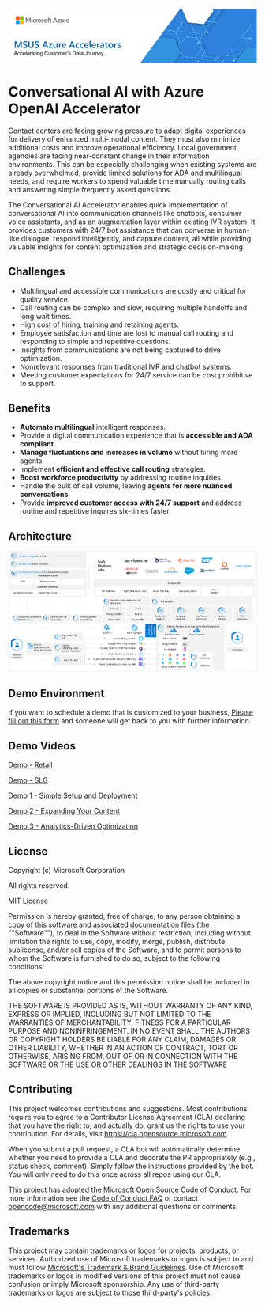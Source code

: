 ![MSUS Solution Accelerator](./images/MSUS%20Solution%20Accelerator%20Banner%20Two_981.png)

# Conversational AI with Azure OpenAI Accelerator

 Contact centers are facing growing pressure to adapt digital experiences for delivery of enhanced multi-modal content. They must also minimize additional costs and improve operational efficiency. Local government agencies are facing near-constant change in their information environments. This can be especially challenging when existing systems are already overwhelmed, provide limited solutions for ADA and multilingual needs, and require workers to spend valuable time manually routing calls and answering simple frequently asked questions.

 The Conversational AI Accelerator enables quick implementation of conversational AI into communication channels like chatbots, consumer voice assistants, and as an augmentation layer within existing IVR system. It provides customers with 24/7 bot assistance that can converse in human-like dialogue, respond intelligently, and capture content, all while providing valuable insights for content optimization and strategic decision-making.
 
 
 ## Challenges
 * Multilingual and accessible communications are costly and critical for quality service.
 * Call routing can be complex and slow, requiring multiple handoffs and long wait times.
 * High cost of hiring, training and retaining agents.
 * Employee satisfaction and time are lost to manual call routing and responding to simple and repetitive questions.
 * Insights from communications are not being captured to drive optimization.
 * Nonrelevant responses from traditional IVR and chatbot systems.
 * Meeting customer expectations for 24/7 service can be cost prohibitive to support.
 
 ## Benefits
 * **Automate multilingual** intelligent responses.
 * Provide a digital communication experience that is **accessible and ADA compliant**.
 * **Manage fluctuations and increases in volume** without hiring more agents.
 * Implement **efficient and effective call routing** strategies.
 * **Boost workforce productivity** by addressing routine inquiries.
 * Handle the bulk of call volume, leaving **agents for more nuanced conversations**.
 * Provide **improved customer access with 24/7 support** and address routine and repetitive inquires six-times faster.
 

 ## Architecture
 ![Conversational AI Solution Accelerator Architecture](./images/Conversational%20AI%20Architecture.png)
 
## Demo Environment
 If you want to schedule a demo that is customized to your business, [Please fill out this form](https://zammo.ai/demo/) and someone will get back to you with further information.

## Demo Videos 
 [Demo - Retail](https://vimeo.com/649234598/47bba3ab71?embedded=true&source=video_title)
 
 [Demo - SLG](https://vimeo.com/672165562/ad0b053d7c?embedded=true&source=video_title)

 [Demo 1 - Simple Setup and Deployment](https://vimeo.com/578609724/970bdbadb5?embedded=true&source=video_title&owner=98548747)
 
 [Demo 2 - Expanding Your Content](https://vimeo.com/578610828/dc121d0ecf?embedded=true&source=video_title&owner=98548747)
 
 [Demo 3 - Analytics-Driven Optimization](https://vimeo.com/578612056/483c00f2b2?embedded=true&source=video_title&owner=98548747)
 
## License
Copyright (c) Microsoft Corporation

All rights reserved.

MIT License

Permission is hereby granted, free of charge, to any person obtaining a copy of this software and associated documentation files (the ""Software""), to deal in the Software without restriction, including without limitation the rights to use, copy, modify, merge, publish, distribute, sublicense, and/or sell copies of the Software, and to permit persons to whom the Software is furnished to do so, subject to the following conditions:

The above copyright notice and this permission notice shall be included in all copies or substantial portions of the Software.

THE SOFTWARE IS PROVIDED AS IS, WITHOUT WARRANTY OF ANY KIND, EXPRESS OR IMPLIED, INCLUDING BUT NOT LIMITED TO THE WARRANTIES OF MERCHANTABILITY, FITNESS FOR A PARTICULAR PURPOSE AND NONINFRINGEMENT. IN NO EVENT SHALL THE AUTHORS OR COPYRIGHT HOLDERS BE LIABLE FOR ANY CLAIM, DAMAGES OR OTHER LIABILITY, WHETHER IN AN ACTION OF CONTRACT, TORT OR OTHERWISE, ARISING FROM, OUT OF OR IN CONNECTION WITH THE SOFTWARE OR THE USE OR OTHER DEALINGS IN THE SOFTWARE


## Contributing

This project welcomes contributions and suggestions.  Most contributions require you to agree to a
Contributor License Agreement (CLA) declaring that you have the right to, and actually do, grant us
the rights to use your contribution. For details, visit https://cla.opensource.microsoft.com.

When you submit a pull request, a CLA bot will automatically determine whether you need to provide
a CLA and decorate the PR appropriately (e.g., status check, comment). Simply follow the instructions
provided by the bot. You will only need to do this once across all repos using our CLA.

This project has adopted the [Microsoft Open Source Code of Conduct](https://opensource.microsoft.com/codeofconduct/).
For more information see the [Code of Conduct FAQ](https://opensource.microsoft.com/codeofconduct/faq/) or
contact [opencode@microsoft.com](mailto:opencode@microsoft.com) with any additional questions or comments.

## Trademarks

This project may contain trademarks or logos for projects, products, or services. Authorized use of Microsoft 
trademarks or logos is subject to and must follow 
[Microsoft's Trademark & Brand Guidelines](https://www.microsoft.com/en-us/legal/intellectualproperty/trademarks/usage/general).
Use of Microsoft trademarks or logos in modified versions of this project must not cause confusion or imply Microsoft sponsorship.
Any use of third-party trademarks or logos are subject to those third-party's policies.

